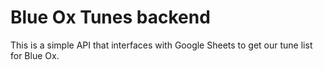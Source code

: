 # Blue Ox Tunes backend

This is a simple API that interfaces with Google Sheets to get our tune list for Blue Ox.
